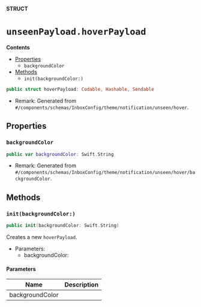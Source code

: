**STRUCT**

# `unseenPayload.hoverPayload`

**Contents**

- [Properties](#properties)
  - `backgroundColor`
- [Methods](#methods)
  - `init(backgroundColor:)`

```swift
public struct hoverPayload: Codable, Hashable, Sendable
```

- Remark: Generated from `#/components/schemas/InboxConfig/theme/notification/unseen/hover`.

## Properties
### `backgroundColor`

```swift
public var backgroundColor: Swift.String
```

- Remark: Generated from `#/components/schemas/InboxConfig/theme/notification/unseen/hover/backgroundColor`.

## Methods
### `init(backgroundColor:)`

```swift
public init(backgroundColor: Swift.String)
```

Creates a new `hoverPayload`.

- Parameters:
  - backgroundColor:

#### Parameters

| Name | Description |
| ---- | ----------- |
| backgroundColor |  |